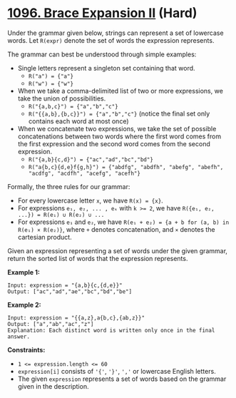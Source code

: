 # [1096. Brace Expansion II][link] (Hard)

[link]: https://leetcode.com/problems/brace-expansion-ii/

Under the grammar given below, strings can represent a set of lowercase words. Let `R(expr)` denote
the set of words the expression represents.

The grammar can best be understood through simple examples:

- Single letters represent a singleton set containing that word.
  - `R("a") = {"a"}`
  - `R("w") = {"w"}`
- When we take a comma-delimited list of two or more expressions, we take the union of possibilities.
  - `R("{a,b,c}") = {"a","b","c"}`
  - `R("{{a,b},{b,c}}") = {"a","b","c"}` (notice the final set only contains each word at most once)
- When we concatenate two expressions, we take the set of possible concatenations between two words
where the first word comes from the first expression and the second word comes from the second
expression.
  - `R("{a,b}{c,d}") = {"ac","ad","bc","bd"}`
  - `R("a{b,c}{d,e}f{g,h}") = {"abdfg", "abdfh", "abefg", "abefh", "acdfg", "acdfh", "acefg",
"acefh"}`

Formally, the three rules for our grammar:

- For every lowercase letter `x`, we have `R(x) = {x}`.
- For expressions `e₁, e₂, ... , eₖ` with `k >= 2`, we have `R({e₁, e₂, ...}) = R(e₁) ∪ R(e₂) ∪ ...`
- For expressions `e₁` and `e₂`, we have `R(e₁ + e₂) = {a + b for (a, b) in R(e₁) × R(e₂)}`, where
`+` denotes concatenation, and `×` denotes the cartesian product.

Given an expression representing a set of words under the given grammar, return the sorted list of
words that the expression represents.

**Example 1:**

```
Input: expression = "{a,b}{c,{d,e}}"
Output: ["ac","ad","ae","bc","bd","be"]
```

**Example 2:**

```
Input: expression = "{{a,z},a{b,c},{ab,z}}"
Output: ["a","ab","ac","z"]
Explanation: Each distinct word is written only once in the final answer.
```

**Constraints:**

- `1 <= expression.length <= 60`
- `expression[i]` consists of `'{'`, `'}'`, `','` or lowercase English letters.
- The given `expression` represents a set of words based on the grammar given in the description.
